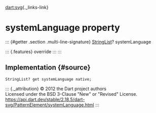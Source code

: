 [dart:svg](../../dart-svg/dart-svg-library){._links-link}

systemLanguage property
=======================

::: {#getter .section .multi-line-signature}
[StringList](../stringlist-class)? systemLanguage

::: {.features}
override
:::
:::

Implementation {#source}
--------------

``` {.language-dart data-language="dart"}
StringList? get systemLanguage native;
```

::: {._attribution}
© 2012 the Dart project authors\
Licensed under the BSD 3-Clause \"New\" or \"Revised\" License.\
<https://api.dart.dev/stable/2.18.5/dart-svg/PatternElement/systemLanguage.html>
:::
